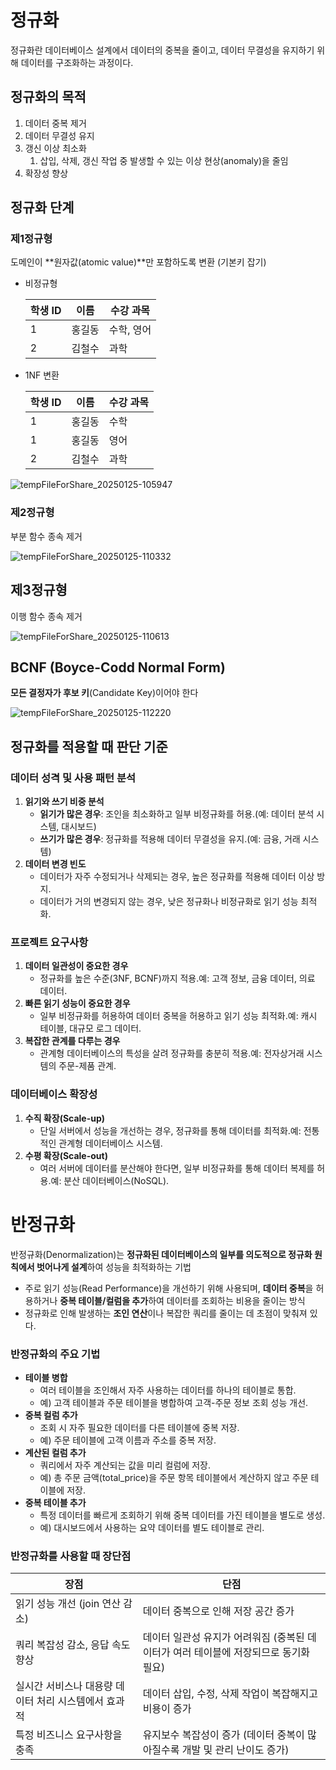 # 정규화

정규화란 데이터베이스 설계에서 데이터의 중복을 줄이고, 데이터 무결성을 유지하기 위해  데이터를 구조화하는 과정이다.

## 정규화의 목적

1. 데이터 중복 제거
2. 데이터 무결성 유지
3. 갱신 이상 최소화
    1. 삽입, 삭제, 갱신 작업 중 발생할 수 있는 이상 현상(anomaly)을 줄임
4. 확장성 향상

## 정규화 단계

### 제1정규형

도메인이 **원자값(atomic value)**만 포함하도록 변환 (기본키 잡기)


- 비정규형
    
    
    | 학생 ID | 이름 | 수강 과목 |
    | --- | --- | --- |
    | 1 | 홍길동 | 수학, 영어 |
    | 2 | 김철수 | 과학 |
- 1NF 변환
    
    
    | 학생 ID | 이름 | 수강 과목 |
    | --- | --- | --- |
    | 1 | 홍길동 | 수학 |
    | 1 | 홍길동 | 영어 |
    | 2 | 김철수 | 과학 |

![tempFileForShare_20250125-105947](https://github.com/user-attachments/assets/3edeb63c-5e49-4838-8f15-69742a551287)


### 제2정규형


부분 함수 종속 제거

![tempFileForShare_20250125-110332](https://github.com/user-attachments/assets/b28b0165-c953-4276-b1e1-a3c05083f4e9)


## 제3정규형


이행 함수 종속 제거

![tempFileForShare_20250125-110613](https://github.com/user-attachments/assets/ce7193d4-355c-4e4f-9e9a-be90d5768fec)


## BCNF (Boyce-Codd Normal Form)

**모든 결정자가 후보 키**(Candidate Key)이어야 한다

![tempFileForShare_20250125-112220](https://github.com/user-attachments/assets/1f3d730f-c167-43f0-98af-e9cf9f918b6b)



## 정규화를 적용할 때  판단 기준

### 데이터 성격 및 사용 패턴 분석

1. **읽기와 쓰기 비중 분석**
    - **읽기가 많은 경우**: 조인을 최소화하고 일부 비정규화를 허용.(예: 데이터 분석 시스템, 대시보드)
    - **쓰기가 많은 경우**: 정규화를 적용해 데이터 무결성을 유지.(예: 금융, 거래 시스템)
2. **데이터 변경 빈도**
    - 데이터가 자주 수정되거나 삭제되는 경우, 높은 정규화를 적용해 데이터 이상 방지.
    - 데이터가 거의 변경되지 않는 경우, 낮은 정규화나 비정규화로 읽기 성능 최적화.

### 프로젝트 요구사항

1. **데이터 일관성이 중요한 경우**
    - 정규화를 높은 수준(3NF, BCNF)까지 적용.예: 고객 정보, 금융 데이터, 의료 데이터.
2. **빠른 읽기 성능이 중요한 경우**
    - 일부 비정규화를 허용하여 데이터 중복을 허용하고 읽기 성능 최적화.예: 캐시 테이블, 대규모 로그 데이터.
3. **복잡한 관계를 다루는 경우**
    - 관계형 데이터베이스의 특성을 살려 정규화를 충분히 적용.예: 전자상거래 시스템의 주문-제품 관계.

### **데이터베이스 확장성**

1. **수직 확장(Scale-up)**
    - 단일 서버에서 성능을 개선하는 경우, 정규화를 통해 데이터를 최적화.예: 전통적인 관계형 데이터베이스 시스템.
2. **수평 확장(Scale-out)**
    - 여러 서버에 데이터를 분산해야 한다면, 일부 비정규화를 통해 데이터 복제를 허용.예: 분산 데이터베이스(NoSQL).

# 반정규화

반정규화(Denormalization)는 **정규화된 데이터베이스의 일부를 의도적으로 정규화 원칙에서 벗어나게 설계**하여 성능을 최적화하는 기법

- 주로 읽기 성능(Read Performance)을 개선하기 위해 사용되며, **데이터 중복**을 허용하거나 **중복 테이블/컬럼을 추가**하여 데이터를 조회하는 비용을 줄이는 방식
- 정규화로 인해 발생하는 **조인 연산**이나 복잡한 쿼리를 줄이는 데 초점이 맞춰져 있다.

### 반정규화의 주요 기법

- **테이블 병합**
    - 여러 테이블을 조인해서 자주 사용하는 데이터를 하나의 테이블로 통합.
    - 예) 고객 테이블과 주문 테이블을 병합하여 고객-주문 정보 조회 성능 개선.
- **중복 컬럼 추가**
    - 조회 시 자주 필요한 데이터를 다른 테이블에 중복 저장.
    - 예) 주문 테이블에 고객 이름과 주소를 중복 저장.
- **계산된 컬럼 추가**
    - 쿼리에서 자주 계산되는 값을 미리 컬럼에 저장.
    - 예) 총 주문 금액(total_price)을 주문 항목 테이블에서 계산하지 않고 주문 테이블에 저장.
- **중복 테이블 추가**
    - 특정 데이터를 빠르게 조회하기 위해 중복 데이터를 가진 테이블을 별도로 생성.
    - 예) 대시보드에서 사용하는 요약 데이터를 별도 테이블로 관리.

### 반정규화를 사용할 때 장단점

| 장점 | 단점 |
| --- | --- |
| 읽기 성능 개선 (join  연산 감소) | 데이터 중복으로 인해 저장 공간 증가 |
| 쿼리 복잡성 감소, 응답 속도 향상 | 데이터 일관성 유지가 어려워짐 (중복된 데이터가 여러  테이블에 저장되므로 동기화 필요) |
| 실시간 서비스나 대용량 데이터  처리 시스템에서 효과적 | 데이터 삽입, 수정, 삭제 작업이 복잡해지고 비용이 증가 |
| 특정 비즈니스 요구사항을 충족 | 유지보수 복잡성이 증가 (데이터 중복이 많아질수록 개발 및 관리 난이도 증가) |
